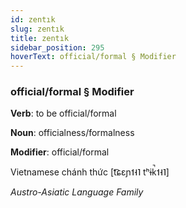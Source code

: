 ```yaml
---
id: zentık
slug: zentık
title: zentık
sidebar_position: 295
hoverText: official/formal § Modifier
---
```


### official/formal § Modifier

**Verb**: to be official/formal

**Noun**: officialness/formalness

**Modifier**: official/formal

Vietnamese chánh thức [t͡ɕɛɲ˦˧˥ tʰɨk̚˦˧˥]

*Austro-Asiatic Language Family*